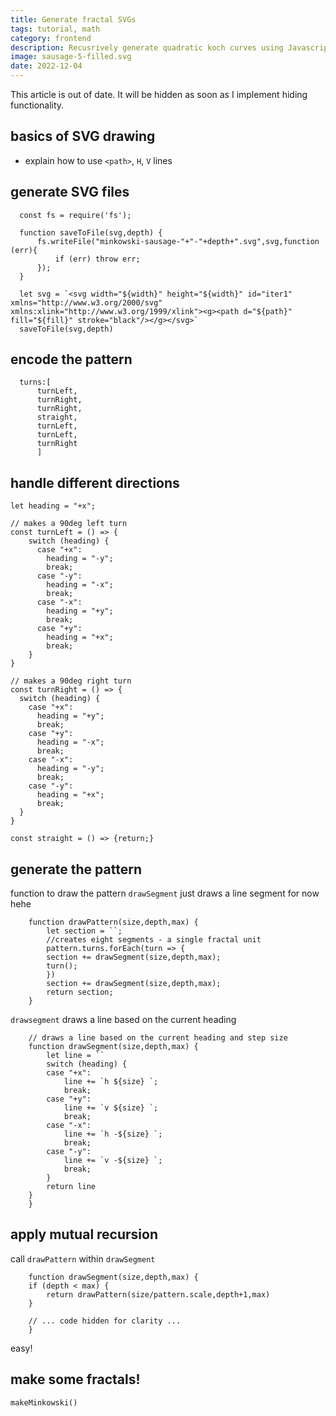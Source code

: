 ```yaml
---
title: Generate fractal SVGs
tags: tutorial, math
category: frontend
description: Recusrively generate quadratic koch curves using Javascript
image: sausage-5-filled.svg
date: 2022-12-04
---
```


This article is out of date. It will be hidden as soon as I implement hiding functionality.

## basics of SVG drawing

- explain how to use `<path>`, `H`, `V` lines

## generate SVG files

```
  const fs = require('fs');

  function saveToFile(svg,depth) {
      fs.writeFile("minkowski-sausage-"+"-"+depth+".svg",svg,function (err){
          if (err) throw err;
      });
  }
```

```
  let svg = `<svg width="${width}" height="${width}" id="iter1" xmlns="http://www.w3.org/2000/svg" xmlns:xlink="http://www.w3.org/1999/xlink"><g><path d="${path}" fill="${fill}" stroke="black"/></g></svg>`
  saveToFile(svg,depth)
```

## encode the pattern

```
  turns:[
      turnLeft,
      turnRight,
      turnRight,
      straight,
      turnLeft,
      turnLeft,
      turnRight
      ]
```

## handle different directions

```
let heading = "+x";

// makes a 90deg left turn
const turnLeft = () => {
    switch (heading) {
      case "+x":
        heading = "-y";
        break;
      case "-y":
        heading = "-x";
        break;
      case "-x":
        heading = "+y";
        break;
      case "+y":
        heading = "+x";
        break;
    }
}

// makes a 90deg right turn
const turnRight = () => {
  switch (heading) {
    case "+x":
      heading = "+y";
      break;
    case "+y":
      heading = "-x";
      break;
    case "-x":
      heading = "-y";
      break;
    case "-y":
      heading = "+x";
      break;
  }
}

const straight = () => {return;}

```

## generate the pattern

function to draw the pattern
`drawSegment` just draws a line segment for now hehe

```
    function drawPattern(size,depth,max) {
        let section = ``;
        //creates eight segments - a single fractal unit
        pattern.turns.forEach(turn => {
        section += drawSegment(size,depth,max);
        turn();
        })
        section += drawSegment(size,depth,max);
        return section;
    }
```

`drawsegment` draws a line based on the current heading

```
    // draws a line based on the current heading and step size
    function drawSegment(size,depth,max) {
        let line = ``
        switch (heading) {
        case "+x":
            line += `h ${size} `;
            break;
        case "+y":
            line += `v ${size} `;
            break;
        case "-x":
            line += `h -${size} `;
            break;
        case "-y":
            line += `v -${size} `;
            break;
        }
        return line
    } 
    }
```

## apply mutual recursion

call `drawPattern` within `drawSegment`

```
    function drawSegment(size,depth,max) {
    if (depth < max) {
        return drawPattern(size/pattern.scale,depth+1,max)
    }

    // ... code hidden for clarity ...
    }
```

easy!

## make some fractals!

```
makeMinkowski()

```
